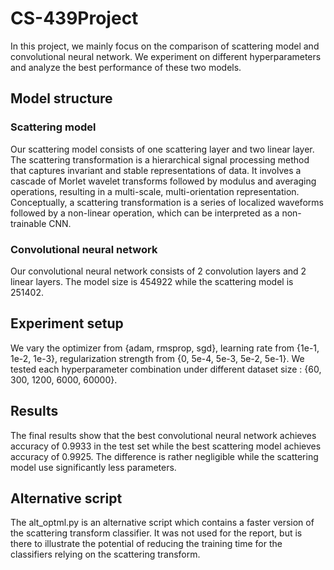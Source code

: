 # CS-439Project
In this project, we mainly focus on the comparison of scattering model and convolutional neural network. We experiment on different hyperparameters and analyze the best performance of these two models. 
## Model structure
### Scattering model 
Our scattering model consists of one scattering layer and two linear layer. The scattering transformation is a hierarchical signal processing method that captures invariant and stable representations of data. It involves a cascade of Morlet wavelet transforms followed by modulus and averaging operations, resulting in a multi-scale, multi-orientation representation.  Conceptually, a scattering transformation is a series of localized waveforms followed by a non-linear operation, which can be interpreted as a non-trainable CNN.
### Convolutional neural network 
Our convolutional neural network consists of 2 convolution layers and 2 linear layers. The model size is 454922 while the scattering model is 251402. 
## Experiment setup
We vary the optimizer from {adam, rmsprop, sgd}, learning rate from {1e-1, 1e-2, 1e-3}, regularization strength from {0, 5e-4, 5e-3, 5e-2, 5e-1}. We tested each hyperparameter combination under different dataset size : {60, 300, 1200, 6000, 60000}. 
## Results
The final results show that the best convolutional neural network achieves accuracy of 0.9933 in the test set while the best scattering model achieves accuracy of 0.9925. The difference is rather negligible while the scattering model use significantly less parameters. 
## Alternative script
The alt_optml.py is an alternative script which contains a faster version of the scattering transform classifier. It was not used for the report, but is there to illustrate the potential of reducing the training time for the classifiers relying on the scattering transform.
